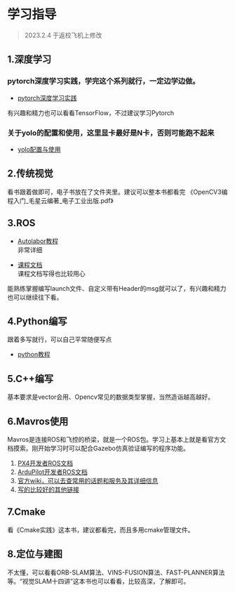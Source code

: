 # 学习指导
> 2023.2.4 于返校飞机上修改

## 1.深度学习
### pytorch深度学习实践，学完这个系列就行，一定边学边做。
- [pytorch深度学习实践](https://www.bilibili.com/video/BV1Y7411d7Ys/?spm_id_from=333.1007.top_right_bar_window_custom_collection.content.click&vd_source=3faf5171f6848283880583c1de4e17ef)

有兴趣和精力也可以看看TensorFlow，不过建议学习Pytorch

### 关于yolo的配置和使用，这里显卡最好是N卡，否则可能跑不起来
- [yolo配置与使用](https://blog.csdn.net/weixin_48994268/article/details/115282688)

## 2.传统视觉
看书跟着做即可，电子书放在了文件夹里。建议可以整本书都看完
《OpenCV3编程入门_毛星云编著_电子工业出版.pdf》

## 3.ROS
- [Autolabor教程](
https://www.bilibili.com/video/BV1Ci4y1L7ZZ/?spm_id_from=333.1007.top_right_bar_window_custom_collection.content.click)  
非常详细

- [课程文档](http://www.autolabor.com.cn/book/ROSTutorials/)  
课程文档写得也比较用心

能熟练掌握编写launch文件、自定义带有Header的msg就可以了，有兴趣和精力也可以继续往下看。

## 4.Python编写
跟着多写就行，可以自己平常随便写点
- [python教程](https://www.liaoxuefeng.com/wiki/1016959663602400/1016959856222624)

## 5.C++编写
基本要求是vector会用、Opencv常见的数据类型掌握，当然造诣越高越好。

## 6.Mavros使用
Mavros是连接ROS和飞控的桥梁，就是一个ROS包。学习上基本上就是看官方文档摸索。刚开始学习时可以配合Gazebo仿真验证编写的程序功能。
1. [PX4开发者ROS文档](https://docs.px4.io/main/zh/ros/ros1.html)
2. [ArduPilot开发者ROS文档](
https://ardupilot.org/dev/docs/ros.html)
3. [官方wiki，可以去查常用的话题和服务及其详细信息](
http://wiki.ros.org/mavros)
4. [写的比较好的其他链接](https://zhuanlan.zhihu.com/p/364872655)

## 7.Cmake
看《Cmake实践》这本书，建议都看完，而且多用cmake管理文件。

## 8.定位与建图
不太懂，可以看看ORB-SLAM算法、VINS-FUSION算法、FAST-PLANNER算法等。“视觉SLAM十四讲”这本书也可以看看，比较高深，了解即可。
